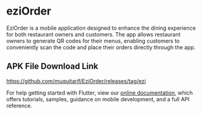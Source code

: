 # eziOrder

EziOrder is a mobile application designed to enhance the dining experience for both restaurant owners and customers. The app allows restaurant owners to generate QR codes for their menus, enabling customers to conveniently scan the code and place their orders directly through the app. 

## APK File Download Link
https://github.com/muquitarif/EziOrder/releases/tag/ezi

For help getting started with Flutter, view our
[online documentation](https://flutter.dev/docs), which offers tutorials,
samples, guidance on mobile development, and a full API reference.
